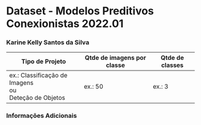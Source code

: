 # Dataset - Modelos Preditivos Conexionistas 2022.01

### Karine Kelly Santos da Silva 

|**Tipo de Projeto**|**Qtde de imagens por classe**|**Qtde de classes**|
|--|--|--|
|ex.: Classificação de Imagens<br>ou<br>Deteção de Objetos|ex.: 50|ex.: 3|

### Informações Adicionais
